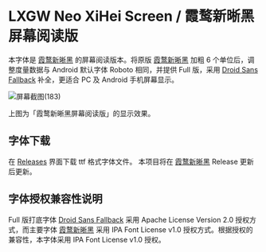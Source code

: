 # LXGW Neo XiHei Screen / 霞鹜新晰黑屏幕阅读版
本字体是 [霞鹜新晰黑](https://github.com/lxgw/LxgwNeoXiHei) 的屏幕阅读版本。将原版 [霞鹜新晰黑](https://github.com/lxgw/LxgwNeoXiHei) 加粗 6 个单位后，调整度量数据与 Android 默认字体 Roboto 相同，并提供 Full 版，采用 [Droid Sans Fallback](https://www.maoken.com/freefonts/2428.html) 补全，更适合 PC 及 Android 手机屏幕显示。

![屏幕截图(183)](https://user-images.githubusercontent.com/51902309/208890076-61726c54-2b8b-4d0a-81d3-34871f4c19aa.png)

上图为「霞鹜新晰黑屏幕阅读版」的显示效果。

## 字体下载
在 [Releases](https://github.com/lxgw/LxgwNeoXiHei-Screen/releases) 界面下载 ttf 格式字体文件。 本项目将在 [霞鹜新晰黑](https://github.com/lxgw/LxgwNeoXiHei) Release 更新后更新。

## 字体授权兼容性说明
Full 版打底字体 [Droid Sans Fallback](https://www.maoken.com/freefonts/2428.html) 采用 Apache License Version 2.0 授权方式，而主要字体 [霞鹜新晰黑](https://github.com/lxgw/LxgwNeoXiHei) 采用 IPA Font License v1.0 授权方式。根据授权的兼容性，本字体采用 IPA Font License v1.0 授权。
